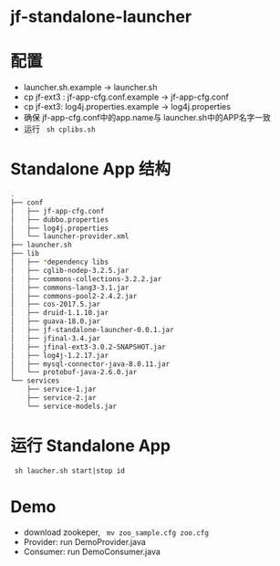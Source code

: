 # jf-standalone-launcher

# 配置
- launcher.sh.example -> launcher.sh
- cp jf-ext3 : jf-app-cfg.conf.example -> jf-app-cfg.conf
- cp jf-ext3: log4j.properties.example -> log4j.properties
- 确保 jf-app-cfg.conf中的app.name与 launcher.sh中的APP名字一致
- 运行 ``` sh cplibs.sh```

# Standalone App 结构

```bash
.
├── conf
│   ├── jf-app-cfg.conf
│   ├── dubbo.properties
│   ├── log4j.properties
│   └── launcher-provider.xml
├── launcher.sh
├── lib
│   ├── *dependency libs
│   ├── cglib-nodep-3.2.5.jar
│   ├── commons-collections-3.2.2.jar
│   ├── commons-lang3-3.1.jar
│   ├── commons-pool2-2.4.2.jar
│   ├── cos-2017.5.jar
│   ├── druid-1.1.10.jar
│   ├── guava-18.0.jar
│   ├── jf-standalone-launcher-0.0.1.jar
│   ├── jfinal-3.4.jar
│   ├── jfinal-ext3-3.0.2-SNAPSHOT.jar
│   ├── log4j-1.2.17.jar
│   ├── mysql-connector-java-8.0.11.jar
│   └── protobuf-java-2.6.0.jar
└── services
    ├── service-1.jar
    ├── service-2.jar
    └── service-models.jar

```
# 运行 Standalone App

``` sh laucher.sh start|stop id```

# Demo

- download zookeper, ``` mv zoo_sample.cfg zoo.cfg```
- Provider: run DemoProvider.java
- Consumer: run DemoConsumer.java
